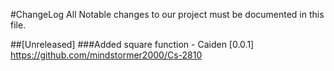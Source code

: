 #ChangeLog
All Notable changes to our project must be documented in this file.

##[Unreleased]
###Added square function - Caiden
[0.0.1] https://github.com/mindstormer2000/Cs-2810